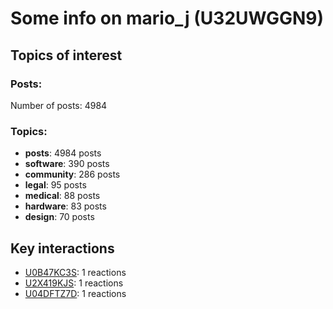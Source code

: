 # Some info on mario_j (U32UWGGN9)


## Topics of interest

### Posts: 

Number of posts: 4984

### Topics:

* __posts__: 4984 posts
* __software__: 390 posts
* __community__: 286 posts
* __legal__: 95 posts
* __medical__: 88 posts
* __hardware__: 83 posts
* __design__: 70 posts

## Key interactions 

* [U0B47KC3S](./U0B47KC3S.md): 1 reactions
* [U2X419KJS](./U2X419KJS.md): 1 reactions
* [U04DFTZ7D](./U04DFTZ7D.md): 1 reactions
